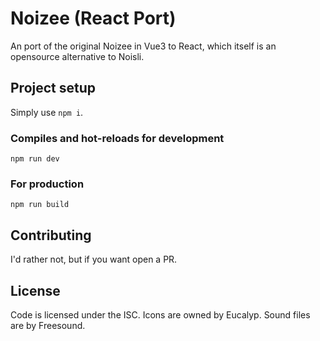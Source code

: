# Noizee (React Port)

An port of the original Noizee in Vue3 to React, which itself is an opensource alternative to Noisli.

## Project setup
Simply use `npm i`.

### Compiles and hot-reloads for development
```
npm run dev
```

### For production
```
npm run build
```

## Contributing

I'd rather not, but if you want open a PR.

## License

Code is licensed under the ISC. Icons are owned by Eucalyp. Sound files are by Freesound.
